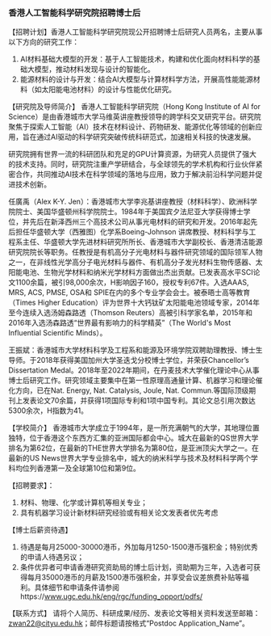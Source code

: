 ### 香港人工智能科学研究院招聘博士后

【招聘计划】香港人工智能科学研究院现公开招聘博士后研究人员两名，主要从事以下方向的研究工作：
1.	AI材料基础大模型的开发：基于人工智能技术，构建和优化面向材料科学的基础大模型，推动材料发现与设计的智能化。
2.	能源材料的设计与开发：结合AI大模型与计算材料学方法，开展高性能能源材料（如太阳能电池材料）的设计与性能优化研究。

【研究院及导师简介】
香港人工智能科学研究院（Hong Kong Institute of AI for Science）是由香港城市大学马维英讲座教授领导的跨学科交叉研究平台。研究院聚焦于探索人工智能（AI）技术在材料设计、药物研发、能源优化等领域的创新应用，旨在通过AI驱动的科学研究突破传统科研范式，加速相关科技的快速发展。

研究院拥有世界一流的科研团队和充足的GPU计算资源，为研究人员提供了强大的技术支持。同时，研究院注重产学研结合，与全球领先的学术机构和行业伙伴紧密合作，共同推动AI技术在科学领域的落地与应用，致力于解决前沿科学问题并促进技术创新。

任廣禹（Alex K-Y. Jen）：香港城市大学李兆基讲座教授（材料科学）、欧洲科学院院士、美国华盛顿州科学院院士。1984年于美国宾夕法尼亚大学获得博士学位，并先后在新泽西州三个高技术公司从事光电材料的研究和开发。2016年起先后担任华盛顿大学（西雅图）化学系Boeing-Johnson 讲席教授、材料科学与工程系主任、华盛顿大学先进材料研究所所长、香港城市大学副校长、香港清洁能源研究院院长等职务。任教授是有机高分子光电材料与器件研究领域的国际领军人物之一，在非线性光学高分子电光材料与器件、有机高分子发光材料生物传感器、太阳能电池、生物光学材料和纳米光学材料方面做出杰出贡献。已发表高水平SCI论文1100余篇，被引98,000余次，H影响因子160，授权专利67件。入选AAAS, MRS, ACS, PMSE, OSA和 SPIE在内的多个专业学会会士。被泰晤士高等教育（Times Higher Education）评为世界十大钙钛矿太阳能电池领域专家，2014年至今连续入选汤姆森路透（Thomson Reuters）高被引科学家名单，2015年和2016年入选汤森路透“世界最有影响力的科学精英”（The World's Most Influential Scientific Minds）。

王振斌：香港城市大学材料科学及工程系和能源及环境学院双聘助理教授、博士生导师。于2018年获得美国加州大学圣迭戈分校博士学位，并荣获Chancellor’s Dissertation Medal。2018年至2022年期间，在丹麦技术大学催化理论中心从事博士后研究工作。研究领域主要集中在第一性原理高通量计算、机器学习和理论催化方向，已在Nat. Energy, Nat. Catalysis, Joule, Nat. Commun.等国际顶级期刊上发表论文70余篇，并获得1项国际专利和1项中国专利。其论文总引用次数达5300余次，H指数为41。

【学校简介】
香港城市大学成立于1994年，是一所充满朝气的大学，其地理位置独特，位于香港这个东西方汇集的亚洲国际都会中心。城大在最新的QS世界大学排名为第62位，在最新的THE世界大学排名为第80位，是亚洲顶尖大学之一。在最新的US News世界大学专业排名中，城大的纳米科学与技术及材料科学两个学科均位列香港第一及全球第10位和第9位。

【招聘要求】：
1.	材料、物理、化学或计算机等相关专业；
2.	具有机器学习设计新材料研究经验或有相关论文发表者优先考虑
 
【博士后薪资待遇】
1.	待遇是每月25000-30000港币，外加每月1250-1500港币强积金；特别优秀的申请人待遇另议；
2.	条件优异者可申请香港研究资助局的博士后计划，资助期为三年，入选者可获得每月35000港币的月薪及1500港币强积金，并享受会议差旅费补贴等福利。具体细节和申请条件请参阅https://www.ugc.edu.hk/eng/rgc/funding_opport/pdfs/

【联系方式】
请将个人简历、科研成果/经历、发表论文等相关资料发送至邮箱：zwan22@cityu.edu.hk；邮件标题请按格式“Postdoc Application_Name”。

